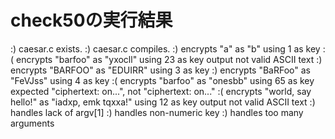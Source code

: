 # check50の実行結果

:) caesar.c exists.
:) caesar.c compiles.
:) encrypts "a" as "b" using 1 as key
:( encrypts "barfoo" as "yxocll" using 23 as key
    output not valid ASCII text
:) encrypts "BARFOO" as "EDUIRR" using 3 as key
:) encrypts "BaRFoo" as "FeVJss" using 4 as key
:( encrypts "barfoo" as "onesbb" using 65 as key
    expected "ciphertext: on...", not "ciphertext: on..."
:( encrypts "world, say hello!" as "iadxp, emk tqxxa!" using 12 as key
    output not valid ASCII text
:) handles lack of argv[1]
:) handles non-numeric key
:) handles too many arguments